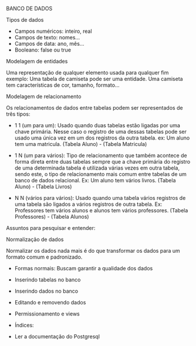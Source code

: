 BANCO DE DADOS

Tipos de dados

- Campos numéricos: inteiro, real
- Campos de texto: nomes...
- Campos de data: ano, mês...
- Booleano: false ou true

Modelagem de entidades

Uma representação de qualquer elemento usada para qualquer fim
exemplo: Uma tabela de camiseta pode ser uma entidade. Uma camiseta tem características de cor, tamanho, formato...

Modelagem de relacionamento

Os relacionamentos de dados entre tabelas podem ser representados de três tipos:

- 1 1 (um para um): Usado quando duas tabelas estão ligadas por uma chave primária. Nesse caso o registro de uma dessas tabelas pode ser usado uma única vez em um dos registros da outra tabela. ex: Um aluno tem uma matricula. (Tabela Aluno) - (Tabela Matricula)

- 1 N (um para vários): Tipo de relacionamento que também acontece de forma direta entre duas tabelas sempre que a chave primária do registro de uma determinada tabela é utilizada várias vezes em outra tabela, sendo este, o tipo de relacionamento mais comum entre tabelas de um banco de dados relacional. Ex: Um aluno tem vários livros. (Tabela Aluno) - (Tabela Livros)

- N N (vários para vários): Usado quando uma tabela vários registros de uma tabela são ligados a vários registros de outra tabela. Ex: Professores  tem vários alunos e alunos tem vários professores. (Tabela Professores) - (Tabela Alunos)

Assuntos para pesquisar e entender:

Normalização de dados

Normalizar os dados nada mais é do que transformar os dados para um formato comum e padronizado.

- Formas normais: Buscam garantir a qualidade dos dados

- Inserindo tabelas no banco

- Inserindo dados no banco

- Editando e removendo dados

- Permissionamento e views

- Índices:

* Ler a documentação do Postgresql


